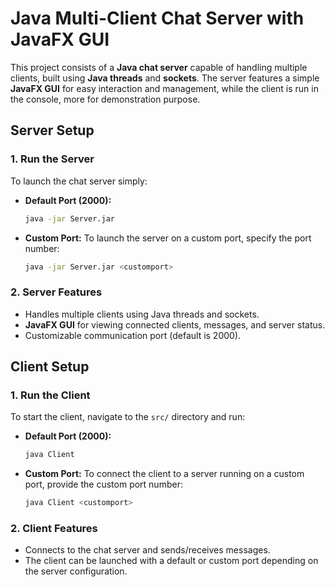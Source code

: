 # Java Multi-Client Chat Server with JavaFX GUI

This project consists of a **Java chat server** capable of handling multiple clients, built using **Java threads** and **sockets**. The server features a simple **JavaFX GUI** for easy interaction and management, while the client is run in the console, more for demonstration purpose.

## Server Setup

### 1. Run the Server

To launch the chat server simply:

- **Default Port (2000):**
    ```bash
    java -jar Server.jar
    ```

- **Custom Port:**
    To launch the server on a custom port, specify the port number:
    ```bash
    java -jar Server.jar <customport>
    ```

### 2. Server Features
- Handles multiple clients using Java threads and sockets.
- **JavaFX GUI** for viewing connected clients, messages, and server status.
- Customizable communication port (default is 2000).

## Client Setup

### 1. Run the Client

To start the client, navigate to the `src/` directory and run:

- **Default Port (2000):**
    ```bash
    java Client
    ```

- **Custom Port:**
    To connect the client to a server running on a custom port, provide the custom port number:
    ```bash
    java Client <customport>
    ```

### 2. Client Features
- Connects to the chat server and sends/receives messages.
- The client can be launched with a default or custom port depending on the server configuration.

